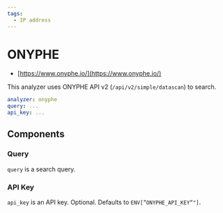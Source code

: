 ```yaml
---
tags:
  - IP address
---
```


# ONYPHE

- [https://www.onyphe.io/](https://www.onyphe.io/)

This analyzer uses ONYPHE API v2 (`/api/v2/simple/datascan`) to search.

```yaml
analyzer: onyphe
query: ...
api_key: ...
```

## Components

### Query

`query` is a search query.

### API Key

`api_key` is an API key. Optional. Defaults to `ENV[”ONYPHE_API_KEY”"]`.
